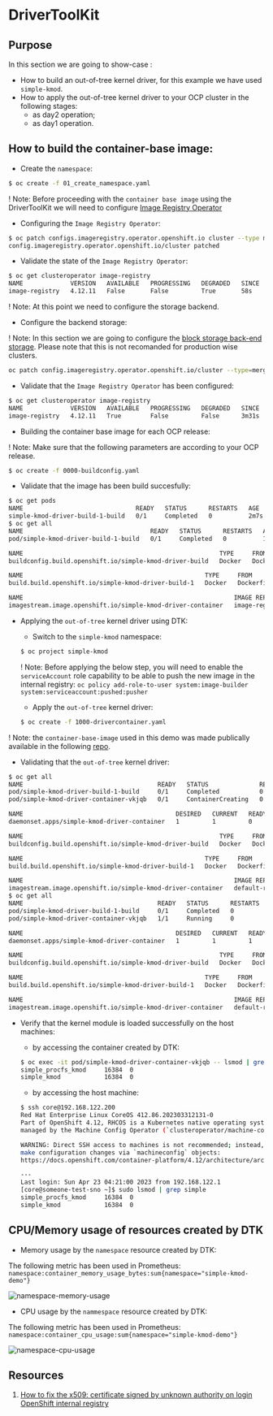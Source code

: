 # DriverToolKit

## Purpose 

In this section we are going to show-case :

- How to build an out-of-tree kernel driver, for this example we have used `simple-kmod`.
- How to apply the out-of-tree kernel driver to your OCP cluster in the following stages:
    - as day2 operation;
    - as day1 operation.

## How to build the container-base image:

- Create the `namespace`:

```bash
$ oc create -f 01_create_namespace.yaml
```
! Note: Before proceeding with the `container base image` using the DriverToolKit we will need to configure [Image Registry Operator][imageregistryoperator]

[imageregistryoperator]: https://docs.openshift.com/container-platform/4.12/registry/configuring_registry_storage/configuring-registry-storage-baremetal.html#registry-removed_configuring-registry-storage-baremetal

- Configuring the `Image Registry Operator`:

```bash
$ oc patch configs.imageregistry.operator.openshift.io cluster --type merge --patch '{"spec":{"managementState":"Managed"}}'
config.imageregistry.operator.openshift.io/cluster patched
```

- Validate the state of the `Image Registry Operator`:

```bash
$ oc get clusteroperator image-registry
NAME             VERSION   AVAILABLE   PROGRESSING   DEGRADED   SINCE   MESSAGE
image-registry   4.12.11   False       False         True       58s     Available: Error: storage backend not configured...
```
! Note: At this point we need to configure the storage backend.

- Configure the backend storage:

! Note: In this section we are going to configure the [block storage back-end storage][blockregistrystorage]. Please note that this is not recomanded for production wise clusters.

[blockregistrystorage]: https://docs.openshift.com/container-platform/4.12/registry/configuring_registry_storage/configuring-registry-storage-baremetal.html#installation-registry-storage-block-recreate-rollout-bare-metal_configuring-registry-storage-baremetal

```bash
oc patch config.imageregistry.operator.openshift.io/cluster --type=merge -p '{"spec":{"rolloutStrategy":"Recreate","replicas":1}}'
``` 

- Validate that the `Image Registry Operator` has been configured:

```bash
$ oc get clusteroperator image-registry
NAME             VERSION   AVAILABLE   PROGRESSING   DEGRADED   SINCE   MESSAGE
image-registry   4.12.11   True        False         False      3m31s
```

- Building the container base image for each OCP release:

! Note: Make sure that the following parameters are according to your OCP release.

```bash
$ oc create -f 0000-buildconfig.yaml
```

- Validate that the image has been build succesfully:

```bash
$ oc get pods
NAME                               READY   STATUS      RESTARTS   AGE
simple-kmod-driver-build-1-build   0/1     Completed   0          2m7s
$ oc get all
NAME                                   READY   STATUS      RESTARTS   AGE
pod/simple-kmod-driver-build-1-build   0/1     Completed   0          103s

NAME                                                      TYPE     FROM         LATEST
buildconfig.build.openshift.io/simple-kmod-driver-build   Docker   Dockerfile   1

NAME                                                  TYPE     FROM         STATUS     STARTED              DURATION
build.build.openshift.io/simple-kmod-driver-build-1   Docker   Dockerfile   Complete   About a minute ago   58s

NAME                                                          IMAGE REPOSITORY                                                                                 TAGS   UPDATED
imagestream.image.openshift.io/simple-kmod-driver-container   image-registry.openshift-image-registry.svc:5000/simple-kmod-demo/simple-kmod-driver-container   demo   49 seconds ago
```

- Applying the `out-of-tree` kernel driver using DTK:

    - Switch to the `simple-kmod` namespace:
    ```bash
    $ oc project simple-kmod
    ```

    ! Note: Before applying the below step, you will need to enable the `serviceAccount` role capability to be able to push the new image in the internal registry: `oc policy add-role-to-user system:image-builder system:serviceaccount:pushed:pusher`

    - Apply the `out-of-tree` kernel driver:
    ```bash
    $ oc create -f 1000-drivercontainer.yaml
    ```
! Note: the `container-base-image` used in this demo was made publically available in the following [repo][simple-kmod-driver-container-image].

[simple-kmod-driver-container-image]: quay.io/midu/simple-kmod-driver-container:4.12.11

- Validating that the `out-of-tree` kernel driver:

```bash
$ oc get all
NAME                                     READY   STATUS              RESTARTS   AGE
pod/simple-kmod-driver-build-1-build     0/1     Completed           0          14m
pod/simple-kmod-driver-container-vkjqb   0/1     ContainerCreating   0          2s

NAME                                          DESIRED   CURRENT   READY   UP-TO-DATE   AVAILABLE   NODE SELECTOR                     AGE
daemonset.apps/simple-kmod-driver-container   1         1         0       1            0           node-role.kubernetes.io/worker=   2s

NAME                                                      TYPE     FROM         LATEST
buildconfig.build.openshift.io/simple-kmod-driver-build   Docker   Dockerfile   1

NAME                                                  TYPE     FROM         STATUS     STARTED          DURATION
build.build.openshift.io/simple-kmod-driver-build-1   Docker   Dockerfile   Complete   14 minutes ago   58s

NAME                                                          IMAGE REPOSITORY                                                                                                     TAGS   UPDATED
imagestream.image.openshift.io/simple-kmod-driver-container   default-route-openshift-image-registry.apps.someone-test.test412.com/simple-kmod-demo/simple-kmod-driver-container   demo   14 minutes ago
$ oc get all
NAME                                     READY   STATUS      RESTARTS   AGE
pod/simple-kmod-driver-build-1-build     0/1     Completed   0          14m
pod/simple-kmod-driver-container-vkjqb   1/1     Running     0          4s

NAME                                          DESIRED   CURRENT   READY   UP-TO-DATE   AVAILABLE   NODE SELECTOR                     AGE
daemonset.apps/simple-kmod-driver-container   1         1         1       1            1           node-role.kubernetes.io/worker=   4s

NAME                                                      TYPE     FROM         LATEST
buildconfig.build.openshift.io/simple-kmod-driver-build   Docker   Dockerfile   1

NAME                                                  TYPE     FROM         STATUS     STARTED          DURATION
build.build.openshift.io/simple-kmod-driver-build-1   Docker   Dockerfile   Complete   14 minutes ago   58s

NAME                                                          IMAGE REPOSITORY                                                                                                     TAGS   UPDATED
imagestream.image.openshift.io/simple-kmod-driver-container   default-route-openshift-image-registry.apps.someone-test.test412.com/simple-kmod-demo/simple-kmod-driver-container   demo   14 minutes ago
```
- Verify that the kernel module is loaded successfully on the host machines:

    - by accessing the container created by DTK:
    ```bash
    $ oc exec -it pod/simple-kmod-driver-container-vkjqb -- lsmod | grep simple
    simple_procfs_kmod     16384  0
    simple_kmod            16384  0
    ```
    - by accessing the host machine:
    ```bash
    $ ssh core@192.168.122.200
    Red Hat Enterprise Linux CoreOS 412.86.202303312131-0
    Part of OpenShift 4.12, RHCOS is a Kubernetes native operating system
    managed by the Machine Config Operator (`clusteroperator/machine-config`).

    WARNING: Direct SSH access to machines is not recommended; instead,
    make configuration changes via `machineconfig` objects:
    https://docs.openshift.com/container-platform/4.12/architecture/architecture-rhcos.html

    ---
    Last login: Sun Apr 23 04:21:00 2023 from 192.168.122.1
    [core@someone-test-sno ~]$ sudo lsmod | grep simple
    simple_procfs_kmod     16384  0
    simple_kmod            16384  0
    ```

## CPU/Memory usage of resources created by DTK

- Memory usage by the `namespace` resource created by DTK:

The following metric has been used in Prometheus: `namespace:container_memory_usage_bytes:sum{namespace="simple-kmod-demo"}`

![namespace-memory-usage](https://github.com/midu16/rhcos-layering/blob/d475e9f977c8d45b3046718734583475b2a47e1e/simple-kmod/dtk-simple-kmod/screen/Screenshot%202023-04-23%20at%2007-02-14%20Metrics%20%C2%B7%20Red%20Hat%20OpenShift.png)

- CPU usage by the `nammespace` resource created by DTK:

The following metric has been used in Prometheus: `namespace:container_cpu_usage:sum{namespace="simple-kmod-demo"}`

![namespace-cpu-usage](https://github.com/midu16/rhcos-layering/blob/d475e9f977c8d45b3046718734583475b2a47e1e/simple-kmod/dtk-simple-kmod/screen/Screenshot%202023-04-23%20at%2007-01-26%20Metrics%20%C2%B7%20Red%20Hat%20OpenShift.png)


## Resources

1. [How to fix the x509: certificate signed by unknown authority on login OpenShift internal registry][certificatesignedbyunknownauthority]

[certificatesignedbyunknownauthority]: https://access.redhat.com/solutions/6088891